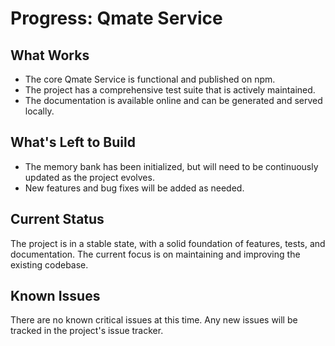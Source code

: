 # Progress: Qmate Service

## What Works
- The core Qmate Service is functional and published on npm.
- The project has a comprehensive test suite that is actively maintained.
- The documentation is available online and can be generated and served locally.

## What's Left to Build
- The memory bank has been initialized, but will need to be continuously updated as the project evolves.
- New features and bug fixes will be added as needed.

## Current Status
The project is in a stable state, with a solid foundation of features, tests, and documentation. The current focus is on maintaining and improving the existing codebase.

## Known Issues
There are no known critical issues at this time. Any new issues will be tracked in the project's issue tracker.
